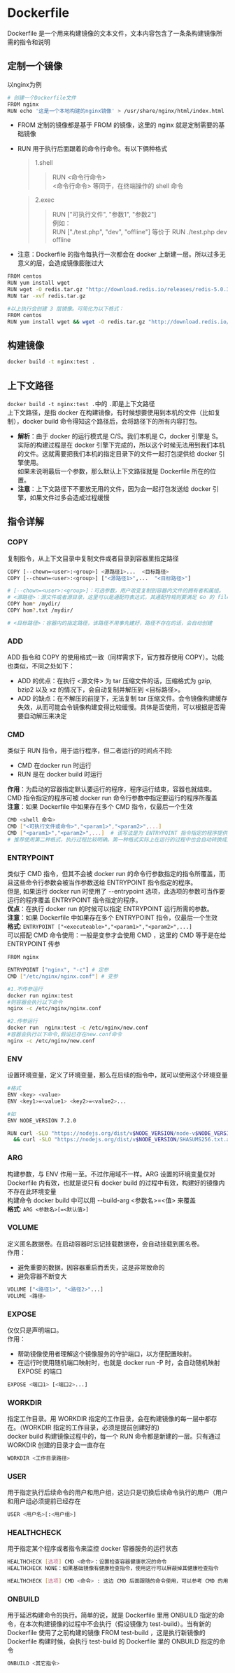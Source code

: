 # Dockerfile
Dockerfile 是一个用来构建镜像的文本文件，文本内容包含了一条条构建镜像所需的指令和说明

## 定制一个镜像
以nginx为例  
```bash
# 创建一个Dockerfile文件
FROM nginx
RUN echo '这是一个本地构建的nginx镜像' > /usr/share/nginx/html/index.html
```
* FROM 定制的镜像都是基于 FROM 的镜像，这里的 nginx 就是定制需要的基础镜像
* RUN 用于执行后面跟着的命令行命令。有以下俩种格式
    > 1.shell  
    >> RUN <命令行命令>  
    >> <命令行命令> 等同于，在终端操作的 shell 命令  

    > 2.exec   
    >> RUN ["可执行文件", "参数1", "参数2"]  
    >> 例如：  
    >> RUN ["./test.php", "dev", "offline"] 等价于 RUN ./test.php dev offline  
* 注意：Dockerfile 的指令每执行一次都会在 docker 上新建一层。所以过多无意义的层，会造成镜像膨胀过大
  
```bash
FROM centos
RUN yum install wget  
RUN wget -O redis.tar.gz "http://download.redis.io/releases/redis-5.0.3.tar.gz"  
RUN tar -xvf redis.tar.gz  

#以上执行会创建 3 层镜像。可简化为以下格式：
FROM centos
RUN yum install wget && wget -O redis.tar.gz "http://download.redis.io/releases/redis-5.0.3.tar.gz" && tar -xvf redis.tar.gz
```

## 构建镜像
```bash
docker build -t nginx:test .
```

## 上下文路径
`docker build -t nginx:test .`中的 `.`即是上下文路径  
上下文路径，是指 docker 在构建镜像，有时候想要使用到本机的文件（比如复制），docker build 命令得知这个路径后，会将路径下的所有内容打包。  
* **解析**：由于 docker 的运行模式是 C/S。我们本机是 C，docker 引擎是 S。实际的构建过程是在 docker 引擎下完成的，所以这个时候无法用到我们本机的文件。这就需要把我们本机的指定目录下的文件一起打包提供给 docker 引擎使用。  
如果未说明最后一个参数，那么默认上下文路径就是 Dockerfile 所在的位置。
* **注意**：上下文路径下不要放无用的文件，因为会一起打包发送给 docker 引擎，如果文件过多会造成过程缓慢

## 指令详解

### COPY
复制指令，从上下文目录中复制文件或者目录到容器里指定路径
```bash
COPY [--chown=<user>:<group>] <源路径1>...  <目标路径>
COPY [--chown=<user>:<group>] ["<源路径1>",...  "<目标路径>"]

# [--chown=<user>:<group>]：可选参数，用户改变复制到容器内文件的拥有者和属组。
# <源路径>：源文件或者源目录，这里可以是通配符表达式，其通配符规则要满足 Go 的 filepath.Match 规则。例如：
COPY hom* /mydir/
COPY hom?.txt /mydir/

# <目标路径>：容器内的指定路径，该路径不用事先建好，路径不存在的话，会自动创建
```

### ADD
ADD 指令和 COPY 的使用格式一致（同样需求下，官方推荐使用 COPY）。功能也类似，不同之处如下：
* ADD 的优点：在执行 <源文件> 为 tar 压缩文件的话，压缩格式为 gzip, bzip2 以及 xz 的情况下，会自动复制并解压到 <目标路径>。
* ADD 的缺点：在不解压的前提下，无法复制 tar 压缩文件。会令镜像构建缓存失效，从而可能会令镜像构建变得比较缓慢。具体是否使用，可以根据是否需要自动解压来决定

### CMD
类似于 RUN 指令，用于运行程序，但二者运行的时间点不同:
* CMD 在docker run 时运行
* RUN 是在 docker build 时运行

**作用**：为启动的容器指定默认要运行的程序，程序运行结束，容器也就结束。CMD 指令指定的程序可被 docker run 命令行参数中指定要运行的程序所覆盖  
**注意**：如果 Dockerfile 中如果存在多个 CMD 指令，仅最后一个生效  
```bash
CMD <shell 命令> 
CMD ["<可执行文件或命令>","<param1>","<param2>",...] 
CMD ["<param1>","<param2>",...]  # 该写法是为 ENTRYPOINT 指令指定的程序提供默认参数
# 推荐使用第二种格式，执行过程比较明确。第一种格式实际上在运行的过程中也会自动转换成第二种格式运行，并且默认可执行文件是 sh
```

### ENTRYPOINT
类似于 CMD 指令，但其不会被 docker run 的命令行参数指定的指令所覆盖，而且这些命令行参数会被当作参数送给 ENTRYPOINT 指令指定的程序。  
但是, 如果运行 docker run 时使用了 --entrypoint 选项，此选项的参数可当作要运行的程序覆盖 ENTRYPOINT 指令指定的程序。  
**优点**：在执行 docker run 的时候可以指定 ENTRYPOINT 运行所需的参数。  
**注意**：如果 Dockerfile 中如果存在多个 ENTRYPOINT 指令，仅最后一个生效   
**格式**: `ENTRYPOINT ["<executeable>","<param1>","<param2>",...]`  
可以搭配 CMD 命令使用：一般是变参才会使用 CMD ，这里的 CMD 等于是在给 ENTRYPOINT 传参  
```bash
FROM nginx

ENTRYPOINT ["nginx", "-c"] # 定参
CMD ["/etc/nginx/nginx.conf"] # 变参 

#1.不传参运行
docker run nginx:test
#则容器会执行以下命令
nginx -c /etc/nginx/nginx.conf

#2.传参运行
docker run  nginx:test -c /etc/nginx/new.conf
#容器会执行以下命令,假设已存在new.conf命令
nginx -c /etc/nginx/new.conf
```

### ENV
设置环境变量，定义了环境变量，那么在后续的指令中，就可以使用这个环境变量  
```bash
#格式 
ENV <key> <value>
ENV <key1>=<value1> <key2>=<value2>...

#如
ENV NODE_VERSION 7.2.0

RUN curl -SLO "https://nodejs.org/dist/v$NODE_VERSION/node-v$NODE_VERSION-linux-x64.tar.xz" \
  && curl -SLO "https://nodejs.org/dist/v$NODE_VERSION/SHASUMS256.txt.asc"
```

### ARG
构建参数，与 ENV 作用一至。不过作用域不一样。ARG 设置的环境变量仅对 Dockerfile 内有效，也就是说只有 docker build 的过程中有效，构建好的镜像内不存在此环境变量    
构建命令 docker build 中可以用 --build-arg <参数名>=<值> 来覆盖  
**格式**: `ARG <参数名>[=<默认值>]`  

### VOLUME
定义匿名数据卷。在启动容器时忘记挂载数据卷，会自动挂载到匿名卷。  
作用：  
* 避免重要的数据，因容器重启而丢失，这是非常致命的
* 避免容器不断变大
```bash
VOLUME ["<路径1>", "<路径2>"...]
VOLUME <路径>
```

### EXPOSE
仅仅只是声明端口。  
作用：  
* 帮助镜像使用者理解这个镜像服务的守护端口，以方便配置映射。
* 在运行时使用随机端口映射时，也就是 docker run -P 时，会自动随机映射 EXPOSE 的端口
```bash
EXPOSE <端口1> [<端口2>...]
```

### WORKDIR
指定工作目录。用 WORKDIR 指定的工作目录，会在构建镜像的每一层中都存在。（WORKDIR 指定的工作目录，必须是提前创建好的)  
docker build 构建镜像过程中的，每一个 RUN 命令都是新建的一层。只有通过 WORKDIR 创建的目录才会一直存在  
```bash
WORKDIR <工作目录路径>
```

### USER
用于指定执行后续命令的用户和用户组，这边只是切换后续命令执行的用户（用户和用户组必须提前已经存在
```bash
USER <用户名>[:<用户组>]
```

### HEALTHCHECK
用于指定某个程序或者指令来监控 docker 容器服务的运行状态
```bash
HEALTHCHECK [选项] CMD <命令>：设置检查容器健康状况的命令
HEALTHCHECK NONE：如果基础镜像有健康检查指令，使用这行可以屏蔽掉其健康检查指令

HEALTHCHECK [选项] CMD <命令> : 这边 CMD 后面跟随的命令使用，可以参考 CMD 的用法
```

### ONBUILD
用于延迟构建命令的执行。简单的说，就是 Dockerfile 里用 ONBUILD 指定的命令，在本次构建镜像的过程中不会执行（假设镜像为 test-build）。当有新的 Dockerfile 使用了之前构建的镜像 FROM test-build ，这是执行新镜像的 Dockerfile 构建时候，会执行 test-build 的 Dockerfile 里的 ONBUILD 指定的命令
```bash
ONBUILD <其它指令>
```
